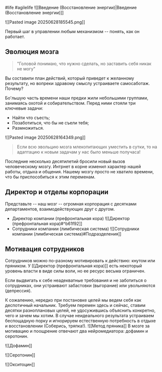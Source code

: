 #life #agilelife
![[Введение (Восстановление энергии)|Введение (Восстановление энергии)]]

![[Pasted image 20250628185545.png]]

Первый шаг в управлении любым механизмом -- понять, как он работает. 
## Эволюция мозга

> "Головой понимаю, что нужно сделать, но заставить себя никак не могу"

Вы составили план действий, который приведет к желанному результату, но вопреки здравому смыслу устраиваете самосаботаж. Почему?

Бо'льшую часть времени наши предки жили небольшими группами, занимаясь охотой и собирательством. Перед ними стояли три ключевые задачи:

- Найти что съесть;
- Позаботиться, что бы не съели тебя;
- Размножиться.

![[Pasted image 20250628164349.png]]

> Если всю эвольцию мозга млекопитающих уместить в сутки, то на адаптацию к новым задачам у нас было меньше получаса!

Последние несколько десятилетий бросили новый вызов человеческому мозгу. Интрнет в корне изменил характер нашей работы, отдыха и общения. Нашему мозгу просто не хватило времени, что бы приспособиться к этим переменам.

## Директор и отделы корпорации

Представьте -- наш мозг -- огромная корпорация с десятками департаментов, взаимодействующих друг с другом.

* Директор компании (префронтальная кора) 
	![[Директор (префронтальная кора)#^b61f92]]
* Сотрудники компании (лимбическая система)
	![[Сотрудники компании (лимбическая система)#Подразделения]]
## Мотивация сотрудников

Сотрудников можно по-разному мотивировать к действию: кнутом или пряником. У [[Директор (префронтальная кора)]] есть некоторый уровень власти в виде силы воли, но ее ресурс весьма ограничен.

Если выдвигать к себе неадекватные требования и не заботиться о сотрудниках, они устраивают забастовки (выгорание) или увольняются (депрессия).

К сожалению, нередко при постановке целей мы ведем себя как деспотичный начальник. Требуем перемен здесь и сейчас, ставим десятки разноплановых целей, не удосужившись объяснить конкретно, чего и зачем мы хотим. В случае неидеального результата устраиваем беспощадную порку и игнорируем естественную потребность в отдыхе и восстановлении (Соберись, тряпка!).
 ![[Метод пряника]]
В мозге за мотивацию и поощрение отвечают два нейромедиатора: дофамин и серотонин. 

![[Дофамин]]

![[Серотонин]]

![[Окситоцин]]









